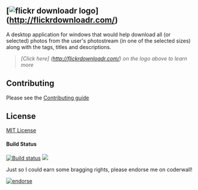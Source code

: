 [![flickr downloadr logo](https://raw.github.com/flickr-downloadr/flickr-downloadr/master/misc/logo.png)] (http://flickrdownloadr.com/)
---------------------------

A desktop application for windows that would help download all (or selected) photos from the user's photostream (in one of the selected sizes) along with the tags, titles and descriptions.
> _[Click here] (http://flickrdownloadr.com/) on the logo above to learn more_

## Contributing
Please see the [Contributing guide](CONTRIBUTING.md)

## License
[MIT License](https://github.com/flickr-downloadr/flickr-downloadr/blob/master/LICENCE.md)

#### Build Status

[![Build status](https://ci.appveyor.com/api/projects/status/sveyltsngft80du6)](https://ci.appveyor.com/project/floydpink/flickr-downloadr) <a href="http://teamcity.codebetter.com/project.html?projectId=project228" title="Build Status"><img src="http://teamcity.codebetter.com/app/rest/builds/buildType:(id:bt695)/statusIcon"/></a>

Just so I could earn some bragging rights, please endorse me on coderwall!

[![endorse](https://api.coderwall.com/floydpink/endorsecount.png)](https://coderwall.com/floydpink)
